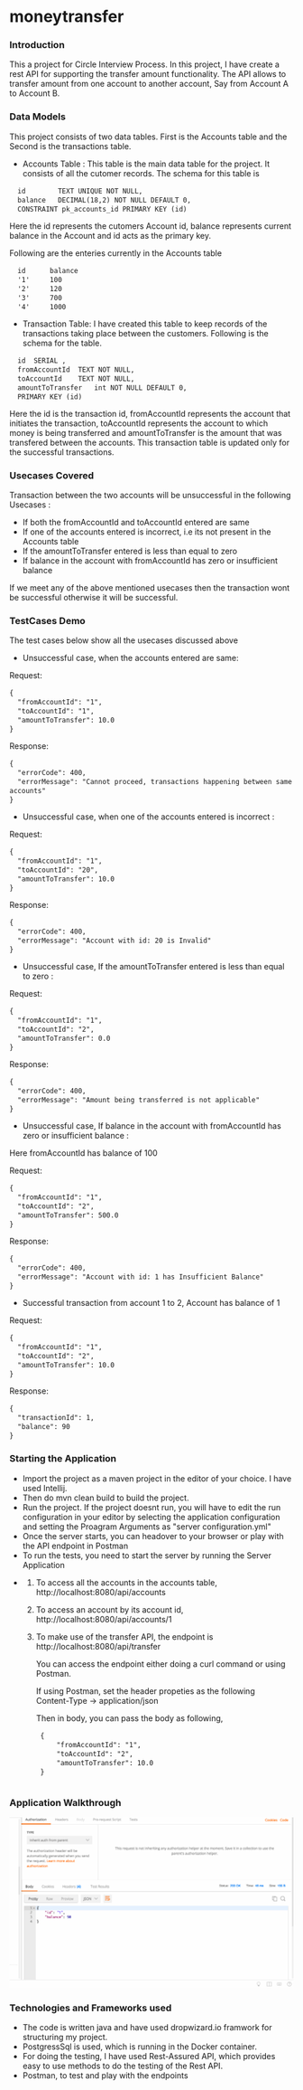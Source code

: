 # moneytransfer

### Introduction

This a project for Circle Interview Process. In this project, I have create a rest API for supporting the transfer amount functionality. The API allows to transfer amount from one account to another account, Say from Account A to Account B.

### Data Models

This project consists of two data tables. First is the Accounts table and the Second is the transactions table. 

- Accounts Table : This table is the main data table for the project. It consists of all the cutomer records. The schema for this table is

```
  id        TEXT UNIQUE NOT NULL,
  balance   DECIMAL(18,2) NOT NULL DEFAULT 0,
  CONSTRAINT pk_accounts_id PRIMARY KEY (id)
```
Here the id represents the cutomers Account id, balance represents current balance in the Account and id acts as the primary key.

Following are the enteries currently in the Accounts table

```
  id      balance
  '1'     100
  '2'     120
  '3'     700
  '4'     1000
```


- Transaction Table: I have created this table to keep records of the transactions taking place between the customers. Following is the schema for the table.

```
  id  SERIAL ,
  fromAccountId  TEXT NOT NULL,
  toAccountId    TEXT NOT NULL,
  amountToTransfer   int NOT NULL DEFAULT 0,
  PRIMARY KEY (id)
```
Here the id is the transaction id, fromAccountId represents the account that initiates the transaction, toAccountId represents the account to which money is being transferred and amountToTransfer is the amount that was transfered between the accounts. This transaction table is updated only for the successful transactions.

### Usecases Covered 

Transaction between the two accounts will be unsuccessful in the following Usecases :

- If both the fromAccountId and toAccountId entered are same
- If one of the accounts entered is incorrect, i.e its not present in the Accounts table
- If the amountToTransfer entered is less than equal to zero
- If balance in the account with fromAccountId has zero or insufficient balance

If we meet any of the above mentioned usecases then the transaction wont be successful otherwise it will be successful.

### TestCases Demo

The test cases below show all the usecases discussed above

- Unsuccessful case, when the accounts entered are same:

Request: 

```
{
  "fromAccountId": "1",
  "toAccountId": "1",
  "amountToTransfer": 10.0
}
```

Response:

```
{
  "errorCode": 400,
  "errorMessage": "Cannot proceed, transactions happening between same accounts"
}
```

- Unsuccessful case, when one of the accounts entered is incorrect :

Request: 

```
{
  "fromAccountId": "1",
  "toAccountId": "20",
  "amountToTransfer": 10.0
}
```

Response:

```
{
  "errorCode": 400,
  "errorMessage": "Account with id: 20 is Invalid"
}
```

- Unsuccessful case, If the amountToTransfer entered is less than equal to zero :

Request: 

```
{
  "fromAccountId": "1",
  "toAccountId": "2",
  "amountToTransfer": 0.0
}
```

Response:

```
{
  "errorCode": 400,
  "errorMessage": "Amount being transferred is not applicable"
}
```

- Unsuccessful case, If balance in the account with fromAccountId has zero or insufficient balance :

Here fromAccountId has balance of 100

Request: 

```
{
  "fromAccountId": "1",
  "toAccountId": "2",
  "amountToTransfer": 500.0
}
```

Response:

```
{
  "errorCode": 400,
  "errorMessage": "Account with id: 1 has Insufficient Balance"
}
```

- Successful transaction from account 1 to 2, Account has balance of 1

Request: 

```
{
  "fromAccountId": "1",
  "toAccountId": "2",
  "amountToTransfer": 10.0
}
```

Response:

```
{
  "transactionId": 1,
  "balance": 90
}
```

### Starting the Application

- Import the project as a maven project in the editor of your choice. I have used Intellij.
- Then do mvn clean build to build the project.
- Run the project. If the project doesnt run, you will have to edit the run configuration in your editor by selecting the application configuration and setting the Proagram Arguments as "server configuration.yml"
- Once the server starts, you can headover to your browser or play with the API endpoint in Postman
- To run the tests, you need to start the server by running the Server Application
- 1. To access all the accounts in the accounts table,
     http://localhost:8080/api/accounts
  2. To access an account by its account id,
     http://localhost:8080/api/accounts/1
  3. To make use of the transfer API, the endpoint is
     http://localhost:8080/api/transfer
     
     You can access the endpoint either doing a curl command or using Postman.
     
     If using Postman, set the header propeties as the following
     Content-Type -> application/json
     
     Then in body, you can pass the body as following,
     
     ```
      {
          "fromAccountId": "1",
          "toAccountId": "2",
          "amountToTransfer": 10.0
      }
    ```
   
### Application Walkthrough

![alt tag](https://github.com/anmolkhanna93/moneytransfer/blob/master/demo.gif)

### Technologies and Frameworks used

- The code is written java and have used dropwizard.io framwork for structuring my project.
- PostgressSql is used, which is running in the Docker container.
- For doing the testing, I have used Rest-Assured API, which provides easy to use methods to do the testing of the Rest API.
- Postman, to test and play with the endpoints
